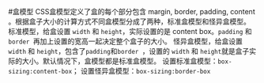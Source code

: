 #盒模型
CSS盒模型定义了盒的每个部分包含 margin, border, padding, content 。根据盒子大小的计算方式不同盒模型分成了两种，标准盒模型和怪异盒模型。
标准模型，给盒设置 `width` 和 `height`，实际设置的是 content box。`padding` 和 `border `再加上设置的宽高一起决定整个盒子的大小。
怪异盒模型，给盒设置 `width` 和 `height`，包含了`padding`和`border `，设置的 `width` 和 `height`就是盒子实际的大小。默认情况下，盒模型都是标准盒模型。
设置标准盒模型：`box-sizing:content-box`；
设置怪异盒模型：`box-sizing:border-box`